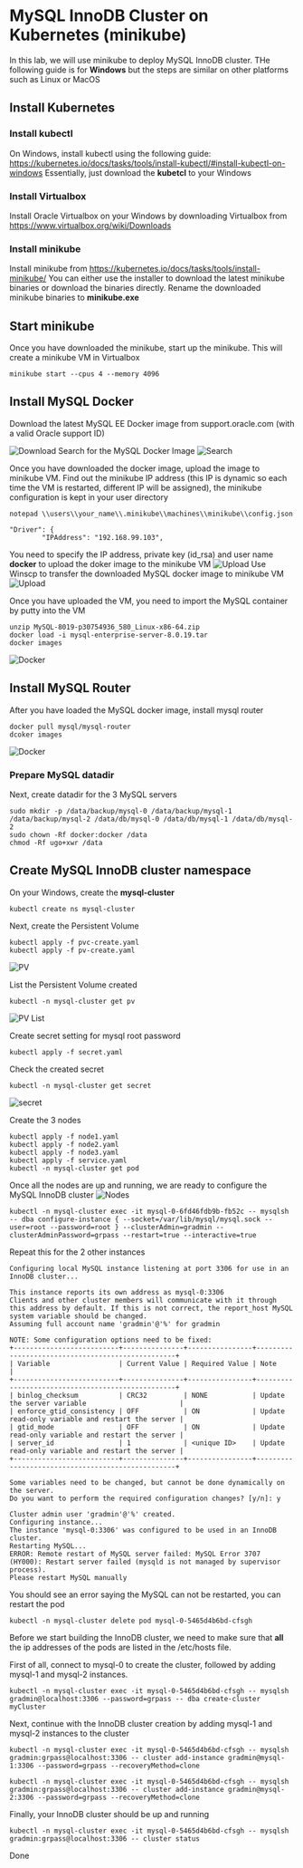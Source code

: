 # MySQL InnoDB Cluster on Kubernetes (minikube)
In this lab, we will use minikube to deploy MySQL InnoDB cluster. THe following guide is for **Windows** but the steps are similar on other platforms such as Linux or MacOS
## Install Kubernetes
### Install kubectl
On Windows, install kubectl using the following guide:
https://kubernetes.io/docs/tasks/tools/install-kubectl/#install-kubectl-on-windows
Essentially, just download the **kubetcl** to your Windows
### Install Virtualbox
Install Oracle Virtualbox on your Windows by downloading Virtualbox from https://www.virtualbox.org/wiki/Downloads
### Install minikube
Install minikube from https://kubernetes.io/docs/tasks/tools/install-minikube/
You can either use the installer to download the latest minikube binaries or download the binaries directly. Rename the downloaded minikube binaries to **minikube.exe**
## Start minikube
Once you have downloaded the minikube, start up the minikube. This will create a minikube VM in Virtualbox
```
minikube start --cpus 4 --memory 4096
```
## Install MySQL Docker
Download the latest MySQL EE Docker image from support.oracle.com (with a valid Oracle support ID)

![Download](img/K1.png)
Search for the MySQL Docker Image
![Search](img/K2.png)

Once you have downloaded the docker image, upload the image to minikube VM.
Find out the minikube IP address (this IP is dynamic so each time the VM is restarted, different IP will be assigned), the minikube configuration is kept in your user directory
```
notepad \\users\\your_name\\.minikube\\machines\\minikube\\config.json
```
```
"Driver": {
        "IPAddress": "192.168.99.103",
```
You need to specify the IP address, private key (id_rsa) and user name **docker** to upload the doker image to the minikube VM
![Upload](img/K3.png)
Use Winscp to transfer the downloaded MySQL docker image to minikube VM
![Upload](img/K4.png)

Once you have uploaded the VM, you need to import the MySQL container by putty into the VM
```
unzip MySQL-8019-p30754936_580_Linux-x86-64.zip
docker load -i mysql-enterprise-server-8.0.19.tar
docker images
```
![Docker](img/K5.png)

## Install MySQL Router
After you have loaded the MySQL docker image, install mysql router
```
docker pull mysql/mysql-router
dcoker images
```
![Docker](img/K10.png)

### Prepare MySQL datadir
Next, create datadir for the 3 MySQL servers
```
sudo mkdir -p /data/backup/mysql-0 /data/backup/mysql-1 /data/backup/mysql-2 /data/db/mysql-0 /data/db/mysql-1 /data/db/mysql-2
sudo chown -Rf docker:docker /data
chmod -Rf ugo+xwr /data
```
## Create MySQL InnoDB cluster namespace
On your Windows, create the **mysql-cluster**
```
kubectl create ns mysql-cluster
```
Next, create the Persistent Volume
```
kubectl apply -f pvc-create.yaml
kubectl apply -f pv-create.yaml
```
![PV](img/K6.png)

List the Persistent Volume created
```
kubectl -n mysql-cluster get pv
```
![PV List](img/K7.png)

Create secret setting for mysql root password
```
kubectl apply -f secret.yaml
```

Check the created secret
```
kubectl -n mysql-cluster get secret
```
![secret](img/K8.png)

Create the 3 nodes 
```
kubectl apply -f node1.yaml
kubectl apply -f node2.yaml
kubectl apply -f node3.yaml
kubectl apply -f service.yaml
kubectl -n mysql-cluster get pod
```

Once all the nodes are up and running, we are ready to configure the MySQL InnoDB cluster
![Nodes](img/K11.png)
```
kubectl -n mysql-cluster exec -it mysql-0-6fd46fdb9b-fb52c -- mysqlsh -- dba configure-instance { --socket=/var/lib/mysql/mysql.sock --user=root --password=root } --clusterAdmin=gradmin --clusterAdminPassword=grpass --restart=true --interactive=true
```
Repeat this for the 2 other instances
```
Configuring local MySQL instance listening at port 3306 for use in an InnoDB cluster...

This instance reports its own address as mysql-0:3306
Clients and other cluster members will communicate with it through this address by default. If this is not correct, the report_host MySQL system variable should be changed.
Assuming full account name 'gradmin'@'%' for gradmin

NOTE: Some configuration options need to be fixed:
+--------------------------+---------------+----------------+--------------------------------------------------+
| Variable                 | Current Value | Required Value | Note                                             |
+--------------------------+---------------+----------------+--------------------------------------------------+
| binlog_checksum          | CRC32         | NONE           | Update the server variable                       |
| enforce_gtid_consistency | OFF           | ON             | Update read-only variable and restart the server |
| gtid_mode                | OFF           | ON             | Update read-only variable and restart the server |
| server_id                | 1             | <unique ID>    | Update read-only variable and restart the server |
+--------------------------+---------------+----------------+--------------------------------------------------+

Some variables need to be changed, but cannot be done dynamically on the server.
Do you want to perform the required configuration changes? [y/n]: y

Cluster admin user 'gradmin'@'%' created.
Configuring instance...
The instance 'mysql-0:3306' was configured to be used in an InnoDB cluster.
Restarting MySQL...
ERROR: Remote restart of MySQL server failed: MySQL Error 3707 (HY000): Restart server failed (mysqld is not managed by supervisor process).
Please restart MySQL manually
```
You should see an error saying the MySQL can not be restarted, you can restart the pod
```
kubectl -n mysql-cluster delete pod mysql-0-5465d4b6bd-cfsgh
```

Before we start building the InnoDB cluster, we need to make sure that **all** the ip addresses of the pods are listed in the /etc/hosts file.

First of all, connect to mysql-0 to create the cluster, followed by adding mysql-1 and mysql-2 instances.
```
kubectl -n mysql-cluster exec -it mysql-0-5465d4b6bd-cfsgh -- mysqlsh gradmin@localhost:3306 --password=grpass -- dba create-cluster myCluster
```



Next, continue with the InnoDB cluster creation by adding mysql-1 and mysql-2 instances to the cluster
```
kubectl -n mysql-cluster exec -it mysql-0-5465d4b6bd-cfsgh -- mysqlsh gradmin:grpass@localhost:3306 -- cluster add-instance gradmin@mysql-1:3306 --password=grpass --recoveryMethod=clone

kubectl -n mysql-cluster exec -it mysql-0-5465d4b6bd-cfsgh -- mysqlsh gradmin:grpass@localhost:3306 -- cluster add-instance gradmin@mysql-2:3306 --password=grpass --recoveryMethod=clone
```
Finally, your InnoDB cluster should be up and running
```
kubectl -n mysql-cluster exec -it mysql-0-5465d4b6bd-cfsgh -- mysqlsh gradmin:grpass@localhost:3306 -- cluster status
```
Done

















